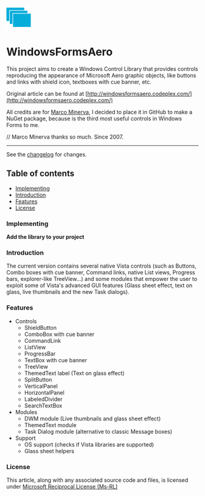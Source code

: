 ![logo](https://raw.githubusercontent.com/ennerperez/WindowsFormsAero/master/.editoricon.png)

# WindowsFormsAero

This project aims to create a Windows Control Library that provides controls reproducing the appearance of Microsoft Aero graphic objects, like buttons and links with shield icon, textboxes with cue banner, etc.

Original article can be found at [http://windowsformsaero.codeplex.com/](http://windowsformsaero.codeplex.com/)

All credits are for [Marco Minerva](http://www.codeplex.com/site/users/view/marcom), I decided to place it in GitHub to make a NuGet package, because is the third most useful controls in Windows Forms to me.

// Marco Minerva thanks so much. Since 2007.

<!--[![Build status](https://ci.appveyor.com/api/projects/status/wxt0ch5qb3f8412m?svg=true)](https://ci.appveyor.com/project/ennerperez/WindowsFormsAero)-->
<!--[![NuGet](http://img.shields.io/nuget/v/WindowsFormsAero.svg)](https://www.nuget.org/packages/WindowsFormsAero/)-->

---------------------------------------

See the [changelog](CHANGELOG.md) for changes.

## Table of contents

* [Implementing](#implementing)
* [Introduction](#introduction)
* [Features](#Features)
* [License](#license)

### Implementing

**Add the library to your project**

<!--Add the [NuGet Package](https://www.nuget.org/packages/WindowsFormsAero/). Right click on your project and click 'Manage NuGet Packages...'. Search for 'WindowsFormsAero' and click on install. Once installed the library will be included in your project references. (Or install it through the package manager console: PM> Install-Package WindowsFormsAero).-->

### Introduction
The current version contains several native Vista controls (such as Buttons, Combo boxes with cue banner, Command links, native List views, Progress bars, explorer-like TreeView...) and some modules that empower the user to exploit some of Vista's advanced GUI features (Glass sheet effect, text on glass, live thumbnails and the new Task dialogs).

### Features 
- Controls
    - ShieldButton
    - ComboBox with cue banner
    - CommandLink
    - ListView
    - ProgressBar
    - TextBox with cue banner
    - TreeView
    - ThemedText label (Text on glass effect)
    - SplitButton
    - VerticalPanel
    - HorizontalPanel
    - LabeledDivider
    - SearchTextBox
- Modules
    - DWM module (Live thumbnails and glass sheet effect)
    - ThemedText module
    - Task Dialog module (alternative to classic Message boxes)
- Support
    - OS support (checks if Vista libraries are supported)
    - Glass sheet helpers

### License
This article, along with any associated source code and files, is licensed under [Microsoft Reciprocal License (Ms-RL)](LICENSE)